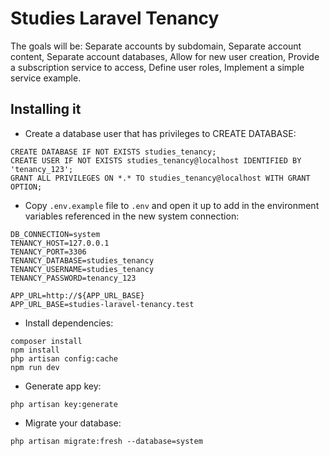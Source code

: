 # Studies Laravel Tenancy

The goals will be: Separate accounts by subdomain, Separate account content, Separate account databases, Allow for new user creation, Provide a subscription service to access, Define user roles, Implement a simple service example.

## Installing it

-  Create a database user that has privileges to CREATE DATABASE:
```
CREATE DATABASE IF NOT EXISTS studies_tenancy;
CREATE USER IF NOT EXISTS studies_tenancy@localhost IDENTIFIED BY 'tenancy_123';
GRANT ALL PRIVILEGES ON *.* TO studies_tenancy@localhost WITH GRANT OPTION;
```

- Copy ```.env.example``` file to ```.env``` and open it up to add in the environment variables referenced in the new system connection:
```
DB_CONNECTION=system
TENANCY_HOST=127.0.0.1
TENANCY_PORT=3306
TENANCY_DATABASE=studies_tenancy
TENANCY_USERNAME=studies_tenancy
TENANCY_PASSWORD=tenancy_123

APP_URL=http://${APP_URL_BASE}
APP_URL_BASE=studies-laravel-tenancy.test
```

- Install dependencies:
```
composer install
npm install
php artisan config:cache
npm run dev
```

- Generate app key:
```
php artisan key:generate
```

- Migrate your database:
```
php artisan migrate:fresh --database=system
```
